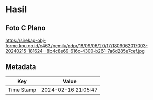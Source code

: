 # Hasil

## Foto C Plano

https://sirekap-obj-formc.kpu.go.id/c463/pemilu/pdpr/18/09/06/20/17/1809062017003-20240215-181624--8b4c8e69-616c-4300-b261-7a6d285e7cef.jpg


## Metadata

| Key        | Value               |
| ---------- | ------------------- |
| Time Stamp | 2024-02-16 21:05:47 |



